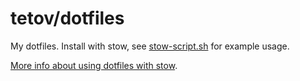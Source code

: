 # tetov/dotfiles

My dotfiles. Install with stow, see [stow-script.sh](./stow-script.sh) for example usage.

[More info about using dotfiles with stow](https://taihen.org/managing-dotfiles-with-gnu-stow/).


